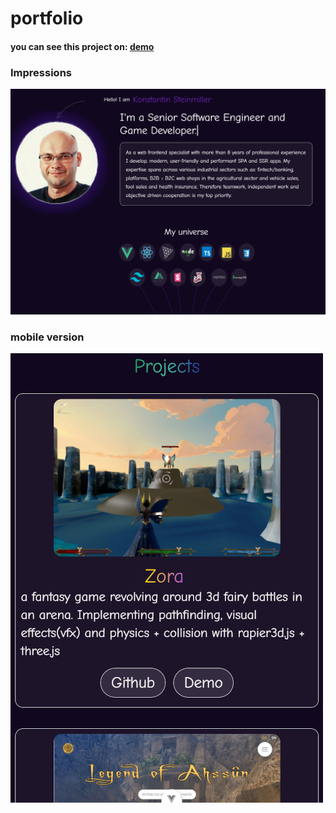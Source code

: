 # portfolio

#### you can see this project on: [demo](https://konstantinsteinmiller.github.io)

### Impressions
![portfolio](https://github.com/konstantinsteinmiller/konstantinsteinmiller.github.io/blob/master/src/assets/documentation/portfolio.png)

### mobile version
![mobile](https://github.com/konstantinsteinmiller/konstantinsteinmiller.github.io/blob/master/src/assets/documentation/mobile.jpg)